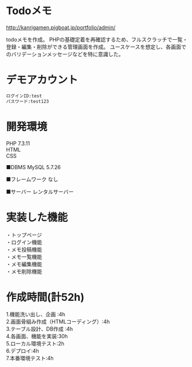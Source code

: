 # Todoメモ
http://kanrigamen.pigboat.jp/portfolio/admin/

todoメモを作成。 
PHPの基礎定着を再確認するため、フルスクラッチで一覧・登録・編集・削除ができる管理画面を作成。
ユースケースを想定し、各画面でのバリデーションメッセージなどを特に意識した。

# デモアカウント


```bash
ログインID:test
パスワード:test123
```


# 開発環境

PHP 7.3.11   
HTML  
CSS 

■DBMS
MySQL  5.7.26 

■フレームワーク
なし

■サーバー
レンタルサーバー

# 実装した機能
・トップページ  
・ログイン機能  
・メモ投稿機能  
・メモ一覧機能  
・メモ編集機能  
・メモ削除機能  

# 作成時間(計52h)
1.機能洗い出し、企画 :4h  
2.画面骨組み作成（HTMLコーディング）:4h  
3.テーブル設計、DB作成 :4h  
4.各画面、機能を実装:30h  
5.ローカル環境テスト:2h  
6.デプロイ:4h  
7.本番環境テスト:4h  
